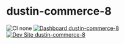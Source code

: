 # dustin-commerce-8

![CI none](https://img.shields.io/badge/ci-none-orange.svg)
[![Dashboard dustin-commerce-8](https://img.shields.io/badge/dashboard-dustin_commerce_8-yellow.svg)](https://dashboard.pantheon.io/sites/a0a92f65-d8f5-46be-853b-83a398f11c2a#dev/code)
[![Dev Site dustin-commerce-8](https://img.shields.io/badge/site-dustin_commerce_8-blue.svg)](http://dev-dustin-commerce-8.pantheonsite.io/)